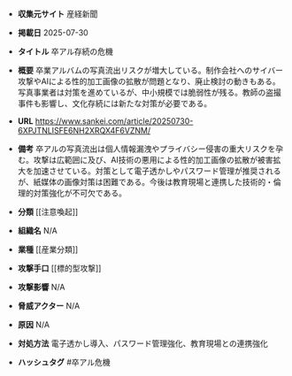 - **収集元サイト**
産経新聞

- **掲載日**
2025-07-30

- **タイトル**
卒アル存続の危機

- **概要**
卒業アルバムの写真流出リスクが増大している。制作会社へのサイバー攻撃やAIによる性的加工画像の拡散が問題となり、廃止検討の動きもある。写真事業者は対策を進めているが、中小規模では脆弱性が残る。教師の盗撮事件も影響し、文化存続には新たな対策が必要である。

- **URL**
https://www.sankei.com/article/20250730-6XPJTNLISFE6NH2XRQX4F6VZNM/

- **備考**
卒アルの写真流出は個人情報漏洩やプライバシー侵害の重大リスクを孕む。攻撃は広範囲に及び、AI技術の悪用による性的加工画像の拡散が被害拡大を加速させている。対策として電子透かしやパスワード管理が推奨されるが、紙媒体の画像対策は困難である。今後は教育現場と連携した技術的・倫理的対策強化が不可欠である。

- **分類**
[[注意喚起]]

- **組織名**
N/A

- **業種**
[[産業分類]]

- **攻撃手口**
[[標的型攻撃]]

- **攻撃影響**
N/A

- **脅威アクター**
N/A

- **原因**
N/A

- **対処方法**
電子透かし導入、パスワード管理強化、教育現場との連携強化

- **ハッシュタグ**
#卒アル危機
